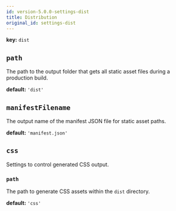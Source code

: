 ```yaml
---
id: version-5.0.0-settings-dist
title: Distribution
original_id: settings-dist
---
```


**key:** `dist`

## `path`
The path to the output folder that gets all static asset files during a production build.

**default:**
`'dist'`

## `manifestFilename`
The output name of the manifest JSON file for static asset paths.

**default:**
`'manifest.json'`

## `css`
Settings to control generated CSS output.

### `path`
The path to generate CSS assets within the `dist` directory.

**default:**
`'css'`
